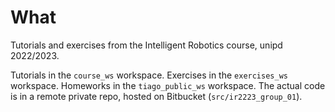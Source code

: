 # What
Tutorials and exercises from the Intelligent Robotics course, unipd 2022/2023.

Tutorials in the `course_ws` workspace.
Exercises in the `exercises_ws` workspace.
Homeworks in the `tiago_public_ws` workspace. The actual code is in a remote private repo, hosted on Bitbucket (`src/ir2223_group_01`).
